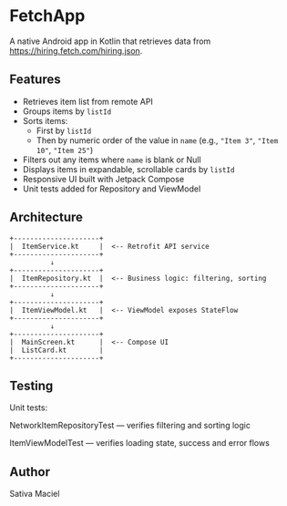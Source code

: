 # FetchApp

A native Android app in Kotlin that retrieves data from https://hiring.fetch.com/hiring.json.

## Features

- Retrieves item list from remote API
- Groups items by `listId`
- Sorts items:
    - First by `listId`
    - Then by numeric order of the value in `name` (e.g., `"Item 3"`, `"Item 10"`, `"Item 25"`)
- Filters out any items where `name` is blank or Null
- Displays items in expandable, scrollable cards by `listId`
- Responsive UI built with Jetpack Compose
- Unit tests added for Repository and ViewModel

## Architecture

```plaintext
+---------------------+
|  ItemService.kt     |  <-- Retrofit API service
+---------------------+
          ↓
+---------------------+
|  ItemRepository.kt  |  <-- Business logic: filtering, sorting
+---------------------+
          ↓
+---------------------+
|  ItemViewModel.kt   |  <-- ViewModel exposes StateFlow
+---------------------+
          ↓
+---------------------+
|  MainScreen.kt      |  <-- Compose UI
|  ListCard.kt        |
+---------------------+
```

## Testing
Unit tests:

NetworkItemRepositoryTest — verifies filtering and sorting logic

ItemViewModelTest — verifies loading state, success and error flows

## Author
Sativa Maciel
